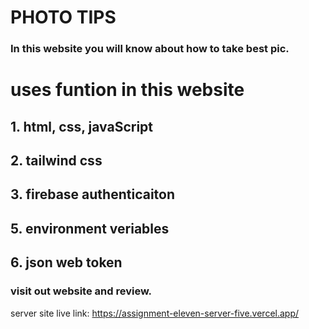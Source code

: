 # PHOTO TIPS
### In this website you will know about how to take best pic.

# uses funtion in this website
## 1. html, css, javaScript
## 2. tailwind css
## 3. firebase authenticaiton
## 5. environment veriables
## 6. json web token

### visit out website and review.

server site live link: https://assignment-eleven-server-five.vercel.app/
